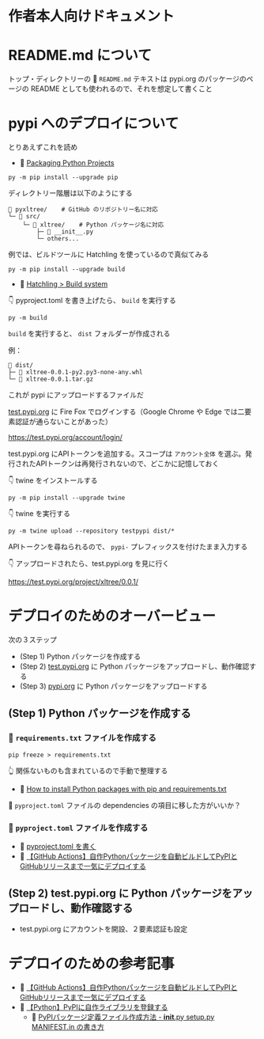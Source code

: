 # 作者本人向けドキュメント

# README.md について

トップ・ディレクトリーの 📄 `README.md` テキストは pypi.org のパッケージのページの README としても使われるので、それを想定して書くこと  

# pypi へのデプロイについて

とりあえずこれを読め  

* 📖 [Packaging Python Projects](https://packaging.python.org/en/latest/tutorials/packaging-projects/)

```shell
py -m pip install --upgrade pip
```

ディレクトリー階層は以下のようにする  

```plaintext
📁 pyxltree/    # GitHub のリポジトリー名に対応
└─ 📄 src/
    └─ 📄 xltree/    # Python パッケージ名に対応
        ├─ 📄 __init__.py
        └─ others...
```

例では、ビルドツールに Hatchling を使っているので真似てみる

```shell
py -m pip install --upgrade build
```

* 📖 [Hatchling > Build system](https://hatch.pypa.io/latest/config/build/#build-system)

👇 pyproject.toml を書き上げたら、 `build` を実行する  

```shell
py -m build
```

`build` を実行すると、 `dist` フォルダーが作成される  

例：  

```plaintext
📁 dist/
├─ 📄 xltree-0.0.1-py2.py3-none-any.whl
└─ 📄 xltree-0.0.1.tar.gz
```

これが pypi にアップロードするファイルだ  

[test.pypi.org](https://test.pypi.org/) に Fire Fox でログインする（Google Chrome や Edge では二要素認証が通らないことがあった）  

https://test.pypi.org/account/login/

test.pypi.org にAPIトークンを追加する。スコープは `アカウント全体` を選ぶ。発行されたAPIトークンは再発行されないので、どこかに記憶しておく  

👇 twine をインストールする

```shell
py -m pip install --upgrade twine
```

👇 twine を実行する  

```shell
py -m twine upload --repository testpypi dist/*
```

APIトークンを尋ねられるので、 `pypi-` プレフィックスを付けたまま入力する  

👇 アップロードされたら、test.pypi.org を見に行く  

https://test.pypi.org/project/xltree/0.0.1/  

# デプロイのためのオーバービュー

次の３ステップ

* (Step 1) Python パッケージを作成する
* (Step 2) [test.pypi.org](https://test.pypi.org/) に Python パッケージをアップロードし、動作確認する
* (Step 3) [pypi.org](https://pypi.org/) に Python パッケージをアップロードする

## (Step 1) Python パッケージを作成する

### 📄 `requirements.txt` ファイルを作成する

```shell
pip freeze > requirements.txt
```

👆 関係ないものも含まれているので手動で整理する  

* 📖 [How to install Python packages with pip and requirements.txt](https://note.nkmk.me/en/python-pip-install-requirements/)

📄 `pyproject.toml` ファイルの dependencies の項目に移した方がいいか？

### 📄 `pyproject.toml` ファイルを作成する

* 📖 [pyproject.toml を書く](https://packaging.python.org/ja/latest/guides/writing-pyproject-toml/)
* 📖 [【GitHub Actions】自作Pythonパッケージを自動ビルドしてPyPIとGitHubリリースまで一気にデプロイする](https://qiita.com/hanaosan/items/83194c4cd6c80fc3c377)

## (Step 2) test.pypi.org に Python パッケージをアップロードし、動作確認する

* test.pypi.org にアカウントを開設、２要素認証も設定

# デプロイのための参考記事

* 📖 [【GitHub Actions】自作Pythonパッケージを自動ビルドしてPyPIとGitHubリリースまで一気にデプロイする](https://qiita.com/hanaosan/items/83194c4cd6c80fc3c377)
* 📖 [【Python】PyPIに自作ライブラリを登録する](https://qiita.com/gsy0911/items/702f43100e5abdefd318)
    * 📖 [PyPIパッケージ定義ファイル作成方法 - __init__.py setup.py MANIFEST.in の書き方](https://qiita.com/shinichi-takii/items/6d1063e0aa3f79e599f0)
